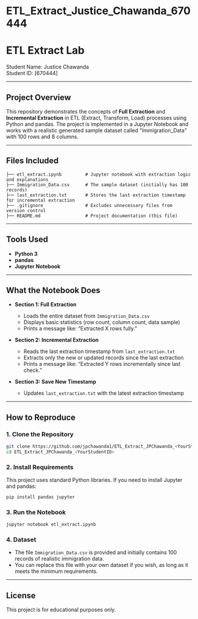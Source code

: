 # ETL_Extract_Justice_Chawanda_670444

# ETL Extract Lab

Student Name:   Justice Chawanda  
Student ID:     [670444]

---

## Project Overview

This repository demonstrates the concepts of **Full Extraction** and **Incremental Extraction** in ETL (Extract, Transform, Load) processes using Python and pandas. The project is implemented in a Jupyter Notebook and works with a realistic generated sample dataset called "Immigration_Data" with 100 rows and 8 columns.

---

## Files Included

```
├── etl_extract.ipynb         # Jupyter notebook with extraction logic and explanations
├── Immigration_Data.csv      # The sample dataset (initially has 100 records)
├── last_extraction.txt       # Stores the last extraction timestamp for incremental extraction
├── .gitignore                # Excludes unnecessary files from version control
├── README.md                 # Project documentation (this file)
```

---

## Tools Used

- **Python 3**
- **pandas**
- **Jupyter Notebook**

---

## What the Notebook Does

- **Section 1: Full Extraction**
  - Loads the entire dataset from `Immigration_Data.csv`
  - Displays basic statistics (row count, column count, data sample)
  - Prints a message like: “Extracted X rows fully.”

- **Section 2: Incremental Extraction**
  - Reads the last extraction timestamp from `last_extraction.txt`
  - Extracts only the new or updated records since the last extraction
  - Prints a message like: “Extracted Y rows incrementally since last check.”

- **Section 3: Save New Timestamp**
  - Updates `last_extraction.txt` with the latest extraction timestamp

---

## How to Reproduce

### 1. Clone the Repository

```bash
git clone https://github.com/jpchawanda1/ETL_Extract_JPChawanda_<YourStudentID>.git
cd ETL_Extract_JPChawanda_<YourStudentID>
```

### 2. Install Requirements

This project uses standard Python libraries. If you need to install Jupyter and pandas:

```bash
pip install pandas jupyter
```

### 3. Run the Notebook

```bash
jupyter notebook etl_extract.ipynb
```

### 4. Dataset

- The file `Immigration_Data.csv` is provided and initially contains 100 records of realistic immigration data.
- You can replace this file with your own dataset if you wish, as long as it meets the minimum requirements.

---

## License

This project is for educational purposes only.
